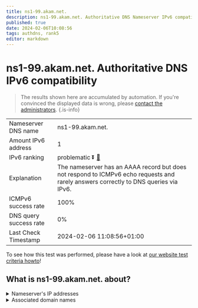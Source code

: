 ```yaml
---
title: ns1-99.akam.net.
description: ns1-99.akam.net. Authoritative DNS Nameserver IPv6 compatibility
published: true
date: 2024-02-06T10:08:56
tags: authdns, rank5
editor: markdown
---
```


# ns1-99.akam.net. Authoritative DNS IPv6 compatibility

> The results shown here are accumulated by automation. If you're convinced the displayed data is wrong, please [contact the administrators](/howto/chat). 
{.is-info}




|   |   |
| - | - |
| Nameserver DNS name | ns1-99.akam.net.
| Amount IPv6 address | 1
| IPv6 ranking | problematic :arrow_double_down: [🔗](/howto/ranking) |
| Explanation | The nameserver has an AAAA record but does not respond to ICMPv6 echo requests and rarely answers correctly to DNS queries via IPv6. |
| ICMPv6 success rate | 100%|
| DNS query success rate | 0% |
| Last Check Timestamp | 2024-02-06 11:08:56+01:00 |

To see how this test was performed, please have a look at [our website test criteria howto](/howto/testcriteria/authdns)!


## What is ns1-99.akam.net. about?




<details>
<summary>Nameserver's IP addresses</summary>

2600:1401:2::63

</details>



<details>
<summary>Associated domain names</summary>

www.ibm.com

</details>
